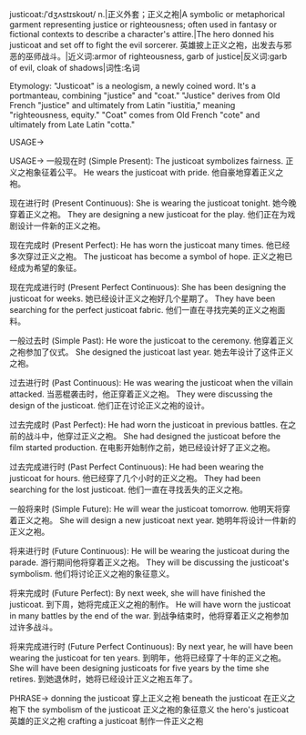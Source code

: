 justicoat:/ˈdʒʌstɪskoʊt/
n.|正义外套；正义之袍|A symbolic or metaphorical garment representing justice or righteousness; often used in fantasy or fictional contexts to describe a character's attire.|The hero donned his justicoat and set off to fight the evil sorcerer. 英雄披上正义之袍，出发去与邪恶的巫师战斗。|近义词:armor of righteousness, garb of justice|反义词:garb of evil, cloak of shadows|词性:名词

Etymology:
"Justicoat" is a neologism, a newly coined word.  It's a portmanteau, combining "justice" and "coat."  "Justice" derives from Old French "justice" and ultimately from Latin "iustitia," meaning "righteousness, equity." "Coat" comes from Old French "cote" and ultimately from Late Latin "cotta."

USAGE->

USAGE->
一般现在时 (Simple Present):
The justicoat symbolizes fairness.  正义之袍象征着公平。
He wears the justicoat with pride. 他自豪地穿着正义之袍。

现在进行时 (Present Continuous):
She is wearing the justicoat tonight. 她今晚穿着正义之袍。
They are designing a new justicoat for the play. 他们正在为戏剧设计一件新的正义之袍。

现在完成时 (Present Perfect):
He has worn the justicoat many times. 他已经多次穿过正义之袍。
The justicoat has become a symbol of hope. 正义之袍已经成为希望的象征。

现在完成进行时 (Present Perfect Continuous):
She has been designing the justicoat for weeks. 她已经设计正义之袍好几个星期了。
They have been searching for the perfect justicoat fabric. 他们一直在寻找完美的正义之袍面料。

一般过去时 (Simple Past):
He wore the justicoat to the ceremony.  他穿着正义之袍参加了仪式。
She designed the justicoat last year. 她去年设计了这件正义之袍。


过去进行时 (Past Continuous):
He was wearing the justicoat when the villain attacked. 当恶棍袭击时，他正穿着正义之袍。
They were discussing the design of the justicoat. 他们正在讨论正义之袍的设计。

过去完成时 (Past Perfect):
He had worn the justicoat in previous battles. 在之前的战斗中，他穿过正义之袍。
She had designed the justicoat before the film started production. 在电影开始制作之前，她已经设计好了正义之袍。

过去完成进行时 (Past Perfect Continuous):
He had been wearing the justicoat for hours. 他已经穿了几个小时的正义之袍。
They had been searching for the lost justicoat. 他们一直在寻找丢失的正义之袍。

一般将来时 (Simple Future):
He will wear the justicoat tomorrow.  他明天将穿着正义之袍。
She will design a new justicoat next year.  她明年将设计一件新的正义之袍。


将来进行时 (Future Continuous):
He will be wearing the justicoat during the parade. 游行期间他将穿着正义之袍。
They will be discussing the justicoat's symbolism. 他们将讨论正义之袍的象征意义。

将来完成时 (Future Perfect):
By next week, she will have finished the justicoat. 到下周，她将完成正义之袍的制作。
He will have worn the justicoat in many battles by the end of the war. 到战争结束时，他将穿着正义之袍参加过许多战斗。

将来完成进行时 (Future Perfect Continuous):
By next year, he will have been wearing the justicoat for ten years. 到明年，他将已经穿了十年的正义之袍。
She will have been designing justicoats for five years by the time she retires. 到她退休时，她将已经设计正义之袍五年了。



PHRASE->
donning the justicoat  穿上正义之袍
beneath the justicoat  在正义之袍下
the symbolism of the justicoat 正义之袍的象征意义
the hero's justicoat 英雄的正义之袍
crafting a justicoat 制作一件正义之袍
